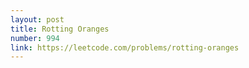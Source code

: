 ```yaml
---
layout: post
title: Rotting Oranges
number: 994
link: https://leetcode.com/problems/rotting-oranges
---
```

